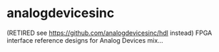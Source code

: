 # analogdevicesinc
(RETIRED see https://github.com/analogdevicesinc/hdl instead) FPGA interface reference designs for Analog Devices mix…
